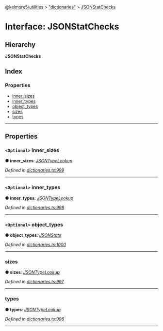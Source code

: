 [@kelmore5/utilities](../README.md) > ["dictionaries"](../modules/_dictionaries_.md) > [JSONStatChecks](../interfaces/_dictionaries_.jsonstatchecks.md)

# Interface: JSONStatChecks

## Hierarchy

**JSONStatChecks**

## Index

### Properties

* [inner_sizes](_dictionaries_.jsonstatchecks.md#inner_sizes)
* [inner_types](_dictionaries_.jsonstatchecks.md#inner_types)
* [object_types](_dictionaries_.jsonstatchecks.md#object_types)
* [sizes](_dictionaries_.jsonstatchecks.md#sizes)
* [types](_dictionaries_.jsonstatchecks.md#types)

---

## Properties

<a id="inner_sizes"></a>

### `<Optional>` inner_sizes

**● inner_sizes**: *[JSONTypeLookup](_dictionaries_.jsontypelookup.md)*

*Defined in [dictionaries.ts:999](https://github.com/kelmore5/javascript-utilities/blob/33ea4fd/lib/dictionaries.ts#L999)*

___
<a id="inner_types"></a>

### `<Optional>` inner_types

**● inner_types**: *[JSONTypeLookup](_dictionaries_.jsontypelookup.md)*

*Defined in [dictionaries.ts:998](https://github.com/kelmore5/javascript-utilities/blob/33ea4fd/lib/dictionaries.ts#L998)*

___
<a id="object_types"></a>

### `<Optional>` object_types

**● object_types**: *[JSONStats](_dictionaries_.jsonstats.md)*

*Defined in [dictionaries.ts:1000](https://github.com/kelmore5/javascript-utilities/blob/33ea4fd/lib/dictionaries.ts#L1000)*

___
<a id="sizes"></a>

###  sizes

**● sizes**: *[JSONTypeLookup](_dictionaries_.jsontypelookup.md)*

*Defined in [dictionaries.ts:997](https://github.com/kelmore5/javascript-utilities/blob/33ea4fd/lib/dictionaries.ts#L997)*

___
<a id="types"></a>

###  types

**● types**: *[JSONTypeLookup](_dictionaries_.jsontypelookup.md)*

*Defined in [dictionaries.ts:996](https://github.com/kelmore5/javascript-utilities/blob/33ea4fd/lib/dictionaries.ts#L996)*

___

